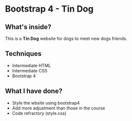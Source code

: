 # Bootstrap 4 - Tin Dog

## What's inside?

This is a __**Tin Dog**__ website for dogs to meet new dogs friends.

## Techniques

- Intermediate HTML
- Intermediate CSS
- Bootstrap 4

## What I have done?

- Style the wbsite using bootstrap4
- Add more adjustment than those in the course
- Code refractory (style.css)
